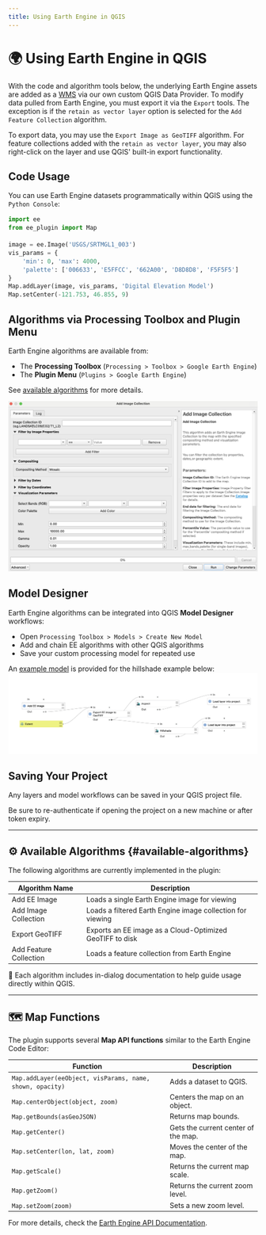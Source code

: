 ```yaml
---
title: Using Earth Engine in QGIS
---
```


# 🌍 Using Earth Engine in QGIS

With the code and algorithm tools below, the underlying Earth Engine assets are added as a [WMS](https://www.ogc.org/publications/standard/wms/) via our own custom QGIS Data Provider. To modify data pulled from Earth Engine, you must export it via the `Export` tools. The exception is if the `retain as vector layer` option is selected for the `Add Feature Collection` algorithm.


To export data, you may use the `Export Image as GeoTIFF` algorithm. For feature collections added with the `retain as vector layer`, you may also right-click on the layer and use QGIS' built-in export functionality.

## Code Usage

You can use Earth Engine datasets programmatically within QGIS using the `Python Console`:

```python
import ee
from ee_plugin import Map

image = ee.Image('USGS/SRTMGL1_003')
vis_params = {
    'min': 0, 'max': 4000,
    'palette': ['006633', 'E5FFCC', '662A00', 'D8D8D8', 'F5F5F5']
}
Map.addLayer(image, vis_params, 'Digital Elevation Model')
Map.setCenter(-121.753, 46.855, 9)
```

## Algorithms via Processing Toolbox and Plugin Menu

Earth Engine algorithms are available from:

- The **Processing Toolbox** (`Processing > Toolbox > Google Earth Engine`)
- The **Plugin Menu** (`Plugins > Google Earth Engine`)

See [available algorithms](#available-algorithms) for more details.

![example algorithm](https://raw.githubusercontent.com/gee-community/qgis-earthengine-plugin/main/media/example_algorithm.png)

## Model Designer

Earth Engine algorithms can be integrated into QGIS **Model Designer** workflows:

- Open `Processing Toolbox > Models > Create New Model`
- Add and chain EE algorithms with other QGIS algorithms
- Save your custom processing model for repeated use

An [example model](https://github.com/gee-community/qgis-earthengine-plugin/blob/main/examples/srtm_hillshade.model3) is provided for the hillshade example below:
![Example Model](https://raw.githubusercontent.com/gee-community/qgis-earthengine-plugin/main/media/example_model.png)


## Saving Your Project

Any layers and model workflows can be saved in your QGIS project file.  

Be sure to re-authenticate if opening the project on a new machine or after token expiry.

---

## ⚙️ Available Algorithms {#available-algorithms}

The following algorithms are currently implemented in the plugin:

| Algorithm Name              | Description                                   |
| -------------------------- | --------------------------------------------- |
| Add EE Image               | Loads a single Earth Engine image for viewing             |
| Add Image Collection       | Loads a filtered Earth Engine image collection for viewing|
| Export GeoTIFF             | Exports an EE image as a Cloud-Optimized GeoTIFF to disk      |
| Add Feature Collection     | Loads a feature collection from Earth Engine  |

📌 Each algorithm includes in-dialog documentation to help guide usage directly within QGIS.

---

## 🗺️ Map Functions

The plugin supports several **Map API functions** similar to the Earth Engine Code Editor:

| Function                                                  | Description                         |
| --------------------------------------------------------- | ----------------------------------- |
| `Map.addLayer(eeObject, visParams, name, shown, opacity)` | Adds a dataset to QGIS.             |
| `Map.centerObject(object, zoom)`                          | Centers the map on an object.       |
| `Map.getBounds(asGeoJSON)`                                | Returns map bounds.                 |
| `Map.getCenter()`                                         | Gets the current center of the map. |
| `Map.setCenter(lon, lat, zoom)`                           | Moves the center of the map.        |
| `Map.getScale()`                                          | Returns the current map scale.      |
| `Map.getZoom()`                                           | Returns the current zoom level.     |
| `Map.setZoom(zoom)`                                       | Sets a new zoom level.              |

For more details, check the [Earth Engine API Documentation](https://developers.google.com/earth-engine/getstarted#adding-data-to-the-map).
